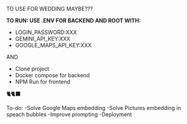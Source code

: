 TO USE FOR WEDDING MAYBE???

**TO RUN: USE .ENV FOR BACKEND AND ROOT WITH:**
- LOGIN_PASSWORD:XXX
- GEMINI_API_KEY:XXX
- GOOGLE_MAPS_API_KEY:XXX

AND
- Clone project
- Docker compose for backend
- NPM Run for frontend

**🐈🐈‍⬛**

To-do:
-Solve Google Maps embedding
-Solve Pictures embedding in speach bubbles
-Improve prompting
-Deployment
